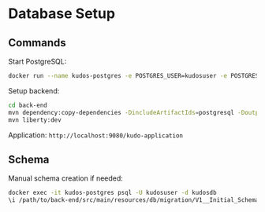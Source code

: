 # Database Setup

## Commands

Start PostgreSQL:
```bash
docker run --name kudos-postgres -e POSTGRES_USER=kudosuser -e POSTGRES_PASSWORD=kudospass -e POSTGRES_DB=kudosdb -p 5432:5432 -d postgres:16
```

Setup backend:
```bash
cd back-end
mvn dependency:copy-dependencies -DincludeArtifactIds=postgresql -DoutputDirectory=src/main/liberty/config/lib
mvn liberty:dev
```

Application: `http://localhost:9080/kudo-application`

## Schema

Manual schema creation if needed:
```bash
docker exec -it kudos-postgres psql -U kudosuser -d kudosdb
\i /path/to/back-end/src/main/resources/db/migration/V1__Initial_Schema.sql
```